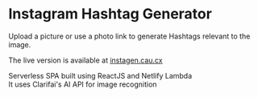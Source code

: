 # Instagram Hashtag Generator  

Upload a picture or use a photo link to generate Hashtags relevant to the image.  

The live version is available at [instagen.cau.cx](https://instagen.cau.cx)  

Serverless SPA built using ReactJS and Netlify Lambda  
It uses Clarifai's AI API for image recognition  